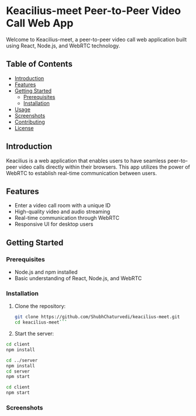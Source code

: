 # Keacilius-meet Peer-to-Peer Video Call Web App

Welcome to Keacilius-meet, a peer-to-peer video call web application built using React, Node.js, and WebRTC technology.

## Table of Contents
- [Introduction](#introduction)
- [Features](#features)
- [Getting Started](#getting-started)
  - [Prerequisites](#prerequisites)
  - [Installation](#installation)
- [Usage](#usage)
- [Screenshots](#screenshots)
- [Contributing](#contributing)
- [License](#license)

## Introduction
Keacilius is a web application that enables users to have seamless peer-to-peer video calls directly within their browsers. This app utilizes the power of WebRTC to establish real-time communication between users.

## Features
- Enter a video call room with a unique ID
- High-quality video and audio streaming
- Real-time communication through WebRTC
- Responsive UI for desktop users

## Getting Started
### Prerequisites
- Node.js and npm installed
- Basic understanding of React, Node.js, and WebRTC

### Installation
1. Clone the repository:
   ```sh
   git clone https://github.com/ShubhChaturvedi/keacilius-meet.git
   cd keacilius-meet```
2. Start the server:
  ```sh
  cd client
  npm install
  
  cd ../server
  npm install
  cd server
  npm start

  cd client
  npm start

  ```
### Screenshots

